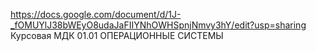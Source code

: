 
https://docs.google.com/document/d/1J-_fOMUYlJ38bWEyO8udaJaFIIYNhOWHSpnjNmvy3hY/edit?usp=sharing 
Курсовая МДК 01.01 ОПЕРАЦИОННЫЕ СИСТЕМЫ 
